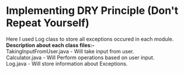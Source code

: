 # Implementing DRY Principle (Don't Repeat Yourself)
Here I used Log class to store all exceptions occured in each module. <br/>
**Description about each class files:-** <br/>
TakingInputFromUser.java - Will take input from user. <br/>
Calculator.java - Will Perform operations based on user input. <br/>
Log.java - Will store information about Exceptions.
